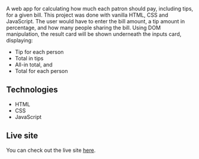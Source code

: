 A web app for calculating how much each patron should pay, including tips, for a given bill. This project was done with vanilla HTML, CSS and JavaScript. The user would have to enter the bill amount, a tip amount in percentage, and how many people sharing the bill. Using DOM manipulation, the result card will be shown underneath the inputs card, displaying:

- Tip for each person
- Total in tips
- All-in total, and
- Total for each person

## Technologies

- HTML
- CSS
- JavaScript

## Live site

You can check out the live site [here](https://bill-divider-js.herokuapp.com/).
